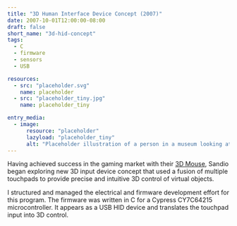 ```yaml
---
title: "3D Human Interface Device Concept (2007)"
date: 2007-10-01T12:00:00-08:00
draft: false
short_name: "3d-hid-concept"
tags:
  - C
  - firmware
  - sensors
  - USB

resources:
  - src: "placeholder.svg"
    name: placeholder
  - src: "placeholder_tiny.jpg"
    name: placeholder_tiny

entry_media:
  - image:
      resource: "placeholder"
      lazyload: "placeholder_tiny"
      alt: "Placeholder illustration of a person in a museum looking at a picture that says, 'image coming soon'"
---
```

Having achieved success in the gaming market with their [3D Mouse](#3d-mouse), Sandio began exploring new 3D input device concept that used a fusion of multiple touchpads to provide precise and intuitive 3D control of virtual objects.

I structured and managed the electrical and firmware development effort for this program. The firmware was written in C for a Cypress CY7C64215 microcontroller. It appears as a USB HID device and translates the touchpad input into 3D control.
